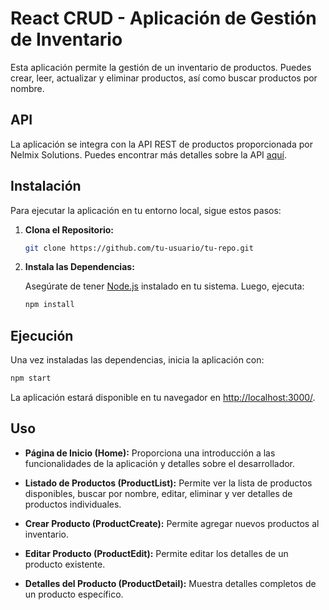 # React CRUD - Aplicación de Gestión de Inventario

Esta aplicación permite la gestión de un inventario de productos. Puedes crear, leer, actualizar y eliminar productos, así como buscar productos por nombre.

## API

La aplicación se integra con la API REST de productos proporcionada por Nelmix Solutions. Puedes encontrar más detalles sobre la API [aquí](https://github.com/Nelmix-Solutions/Api-PruebaFront).

## Instalación

Para ejecutar la aplicación en tu entorno local, sigue estos pasos:

1. **Clona el Repositorio:**

   ```bash
   git clone https://github.com/tu-usuario/tu-repo.git
   ```

2. **Instala las Dependencias:**

   Asegúrate de tener [Node.js](https://nodejs.org/) instalado en tu sistema. Luego, ejecuta:

   ```bash
   npm install
   ```

## Ejecución

Una vez instaladas las dependencias, inicia la aplicación con:

```bash
npm start
```

La aplicación estará disponible en tu navegador en [http://localhost:3000/](http://localhost:3000/).

## Uso

- **Página de Inicio (Home):** Proporciona una introducción a las funcionalidades de la aplicación y detalles sobre el desarrollador.

- **Listado de Productos (ProductList):** Permite ver la lista de productos disponibles, buscar por nombre, editar, eliminar y ver detalles de productos individuales.

- **Crear Producto (ProductCreate):** Permite agregar nuevos productos al inventario.

- **Editar Producto (ProductEdit):** Permite editar los detalles de un producto existente.

- **Detalles del Producto (ProductDetail):** Muestra detalles completos de un producto específico.
